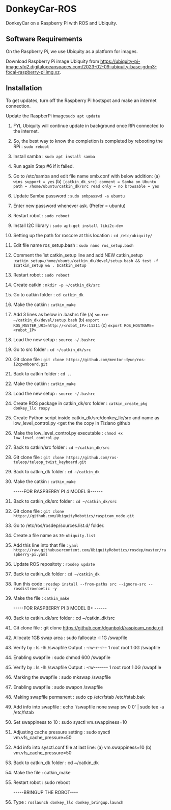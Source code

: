 # DonkeyCar-ROS
DonkeyCar on a Raspberry Pi with ROS and Ubiquity.

## Software Requirements
On the Raspberry Pi, we use Ubiquity as a platform for images.

Download Raspberry Pi image Ubiquity from  https://ubiquity-pi-image.sfo2.digitaloceanspaces.com/2023-02-09-ubiquity-base-gdm3-focal-raspberry-pi.img.xz.

## Installation
To get updates, turn off the Raspberry Pi hostspot and make an internet connection.

Update the RaspberPi image```sudo apt update```
1. FYI, Ubiquity will continue update in background once RPi connected to the internet.
6. So, the best way to know the completion is completed by rebooting the RPi : ```sudo reboot```
7. Install samba : ```sudo apt install samba```
8. Run again Step #6 if it failed.
9. Go to /etc/samba and edit file name smb.conf with below addition:
   (a) ```wins support = yes```
   (b) ```[catkin_dk_src]
         comment = Samba on Ubuntu
         path = /home/ubuntu/catkin_dk/src
         read only = no
         browsable = yes```
10. Update Samba password : ```sudo smbpasswd -a ubuntu```
11. Enter new password whenever ask. (Prefer = ubuntu)
12. Restart robot : ```sudo reboot```
13. Install I2C library : ```sudo apt-get install libi2c-dev```
14. Setting up the path for roscore at this location : ```cd /etc/ubiquity/```
15. Edit file name ros_setup.bash : ```sudo nano ros_setup.bash```
16. Comment the 1st catkin_setup line and add NEW catkin_setup :```catkin_setup=/home/ubuntu/catkin_dk/devel/setup.bash && test -f $catkin_setup && . $catkin_setup```
17. Restart robot : ```sudo reboot```
18. Create catkin : ```mkdir -p ~/catkin_dk/src```
19. Go to catkin folder : ```cd catkin_dk```
20. Make the catkin : ```catkin_make```
21. Add 3 lines as below in .bashrc file
    (a) ```source ~/catkin_dk/devel/setup.bash```
    (b) ```export ROS_MASTER_URI=http://<robot_IP>:11311```
    (c) ```export ROS_HOSTNAME=<robot_IP>```
22. Load the new setup : ```source ~/.bashrc```
23. Go to src folder : ```cd ~/catkin_dk/src```
24. Git clone file : ```git clone https://github.com/mentor-dyun/ros-i2cpwmboard.git```
25. Back to catkin folder : ```cd ..```
26. Make the catkin : ```catkin_make```
27. Load the new setup : ```source ~/.bashrc```
28. Create ROS package in catkin_dk/src folder : ```catkin_create_pkg donkey_llc rospy```
29. Create Python script inside catkin_dk/src/donkey_llc/src and name as low_level_control.py <get the the copy in Tiziano github
30. Make the low_level_control.py executable : ```chmod +x low_level_control.py```
31. Back to catkin/src folder : ```cd ~/catkin_dk/src```
32. Git clone file : ```git clone https://github.com/ros-teleop/teleop_twist_keyboard.git```
33. Back to catkin_dk folder : ```cd ~/catkin_dk```
34. Make the catkin : ```catkin_make```
    
    -----FOR RASPBERRY PI 4 MODEL B------
1. Back to catkin_dk/src folder : ```cd ~/catkin_dk/src```
2. Git clone file : ```git clone https://github.com/UbiquityRobotics/raspicam_node.git```
3. Go to /etc/ros/rosdep/sources.list.d/ folder.
4. Create a file name as ```30-ubiquity.list```
5. Add this line into that file : ```yaml https://raw.githubusercontent.com/UbiquityRobotics/rosdep/master/raspberry-pi.yaml```
6. Update ROS repositoty : ```rosdep update```
7. Back to catkin_dk folder : ```cd ~/catkin_dk```
8. Run this code : ```rosdep install --from-paths src --ignore-src --rosdistro=noetic -y```
9. Make the file : ```catkin_make```
    
    -----FOR RASPBERRY PI 3 MODEL B+ ------
1. Back to catkin_dk/src folder : cd ~/catkin_dk/src
2. Git clone file : git clone https://github.com/dganbold/raspicam_node.git
3. Allocate 1GB swap area : sudo fallocate -l 1G /swapfile
4. Verify by : ls -lh /swapfile
   Output : -rw-r--r-- 1 root root 1.0G <timestamp> /swapfile
5. Enabling swapfile : sudo chmod 600 /swapfile
6. Verify by : ls -lh /swapfile
   Output : -rw------- 1 root root 1.0G <timestamp> /swapfile
7. Marking the swapfile : sudo mkswap /swapfile
8. Enabling swapfile : sudo swapon /swapfile
9. Making swapfile permanent : sudo cp /etc/fstab /etc/fstab.bak
10. Add info into swapfile : echo '/swapfile none swap sw 0 0' | sudo tee -a /etc/fstab
11. Set swappiness to 10 : sudo sysctl vm.swappiness=10
12. Adjusting cache pressure setting : sudo sysctl vm.vfs_cache_pressure=50
13. Add info into sysctl.conf file at last line:
    (a) vm.swappiness=10
    (b) vm.vfs_cache_pressure=50
14. Back to catkin_dk folder : cd ~/catkin_dk
15. Make the file : catkin_make
16. Restart robot : sudo reboot

    -----BRINGUP THE ROBOT----
1. Type : ```roslaunch donkey_llc donkey_bringup.launch```

